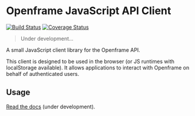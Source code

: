 # Openframe JavaScript API Client

[![Build Status](https://travis-ci.org/OpenframeProject/Openframe-JSClient.svg?branch=master)](https://travis-ci.org/OpenframeProject/Openframe-JSClient) [![Coverage Status](https://coveralls.io/repos/github/OpenframeProject/Openframe-JSClient/badge.svg?branch=master)](https://coveralls.io/github/OpenframeProject/Openframe-JSClient?branch=master)

> Under development...

A small JavaScript client library for the Openframe API.

This client is designed to be used in the browser (or JS runtimes with localStorage available). It allows applications to interact with Openframe on behalf of authenticated users.

## Usage

[Read the docs](https://openframeproject.github.io/Openframe-JSClient) (under development).
